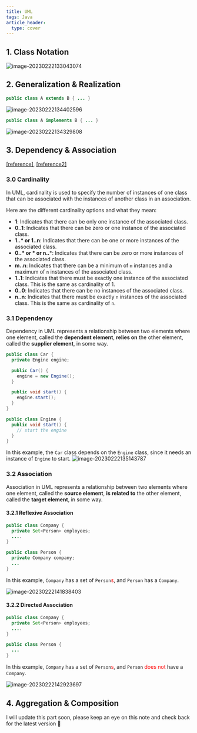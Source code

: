 ```yaml
---
title: UML
tags: Java 
article_header:
  type: cover
---
```


## 1. Class Notation

![image-20230222133043074](https://raw.githubusercontent.com/JiananAlvin/image_bed/master/202302221330216.png)

## 2. Generalization & Realization

```java
public class A extends B { ... }
```

![image-20230222134402596](https://raw.githubusercontent.com/JiananAlvin/image_bed/master/202302221344647.png)

```java
public class A implements B { ... }
```

![image-20230222134329808](https://raw.githubusercontent.com/JiananAlvin/image_bed/master/202302221343856.png)

## 3. Dependency & Association

[[reference]](https://stackoverflow.com/questions/1874049/explanation-of-the-uml-arrows), [[reference2]](https://www.guru99.com/association-aggregation-composition-difference.html)

### 3.0 Cardinality

In UML, cardinality is used to specify the number of instances of one class that can be associated with the instances of another class in an association. 

Here are the different cardinality options and what they mean:

- **1**: Indicates that there can be only one instance of the associated class.
- **0..1**: Indicates that there can be zero or one instance of the associated class. 
- **1..\* or 1..n**: Indicates that there can be one or more instances of the associated class. 
- **0..\* or \* or n..***: Indicates that there can be zero or more instances of the associated class. 
- **m..n**: Indicates that there can be a minimum of `m` instances and a maximum of `n` instances of the associated class. 
- **1..1**: Indicates that there must be exactly one instance of the associated class. This is the same as cardinality of 1.
- **0..0**: Indicates that there can be no instances of the associated class.
- **n..n**: Indicates that there must be exactly `n` instances of the associated class. This is the same as cardinality of `n`.

### 3.1 Dependency

Dependency in UML represents a relationship between two elements where one element, called the **dependent element**, **relies on** the other element, called the **supplier element**, in some way. 

```java
public class Car {
  private Engine engine;

  public Car() {
    engine = new Engine();
  }

  public void start() {
    engine.start();
  }
}

public class Engine {
  public void start() {
    // start the engine
  }
}
```

In this example, the `Car` class depends on the `Engine` class, since it needs an instance of `Engine` to start.
![image-20230222135143787](https://raw.githubusercontent.com/JiananAlvin/image_bed/master/202302221351839.png)

### 3.2 Association

Association in UML represents a relationship between two elements where one element, called the **source element**, **is related to** the other element, called the **target element**, in some way.

#### 3.2.1 Reflexive Association 

```java
public class Company {
  private Set<Person> employees;
  ....
}

public class Person {
  private Company company;
  ...
}
```

In this example, `Company` has a set of `Person`<span style="color: red">s</span>, and `Person` has a `Company`.

![image-20230222141838403](https://raw.githubusercontent.com/JiananAlvin/image_bed/master/202302221418457.png)

#### 3.2.2 Directed Association

```java
public class Company {
  private Set<Person> employees;
  ....
}

public class Person {
  ...
}
```

In this example, `Company` has a set of `Person`<span style="color: red">s</span>, and `Person` <span style="color: red">does not</span> have a `Company`.

![image-20230222142923697](https://raw.githubusercontent.com/JiananAlvin/image_bed/master/202302221429754.png)

## 4. Aggregation & Composition

I will update this part soon, please keep an eye on this note and check back for the latest version 👀


